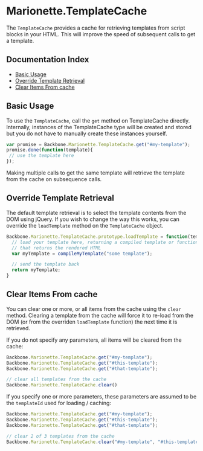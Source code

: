 # Marionette.TemplateCache

The `TemplateCache` provides a cache for retrieving templates
from script blocks in your HTML. This will improve
the speed of subsequent calls to get a template.

## Documentation Index

* [Basic Usage](#basic-usage)
* [Override Template Retrieval](#override-template-retrieval)
* [Clear Items From cache](#clear-items-from-cache)

## Basic Usage

To use the `TemplateCache`, call the `get` method on TemplateCache directly.
Internally, instances of the TemplateCache type will be created and stored
but you do not have to manually create these instances yourself.

```js
var promise = Backbone.Marionette.TemplateCache.get("#my-template");
promise.done(function(template){
 // use the template here
});
```

Making multiple calls to get the same template will retrieve the
template from the cache on subsequence calls.

## Override Template Retrieval

The default template retrieval is to select the template contents
from the DOM using jQuery. If you wish to change the way this
works, you can override the `loadTemplate` method on the
`TemplateCache` object.

```js
Backbone.Marionette.TemplateCache.prototype.loadTemplate = function(templateId){
  // load your template here, returning a compiled template or function
  // that returns the rendered HTML
  var myTemplate = compileMyTemplate("some template");

  // send the template back
  return myTemplate;
}
```

## Clear Items From cache

You can clear one or more, or all items from the cache using the
`clear` method. Clearing a template from the cache will force it
to re-load from the DOM (or from the overriden `loadTemplate`
function) the next time it is retrieved.

If you do not specify any parameters, all items will be cleared
from the cache:

```js
Backbone.Marionette.TemplateCache.get("#my-template");
Backbone.Marionette.TemplateCache.get("#this-template");
Backbone.Marionette.TemplateCache.get("#that-template");

// clear all templates from the cache
Backbone.Marionette.TemplateCache.clear()
```

If you specify one or more parameters, these parameters are assumed
to be the `templateId` used for loading / caching:

```js
Backbone.Marionette.TemplateCache.get("#my-template");
Backbone.Marionette.TemplateCache.get("#this-template");
Backbone.Marionette.TemplateCache.get("#that-template");

// clear 2 of 3 templates from the cache
Backbone.Marionette.TemplateCache.clear("#my-template", "#this-template")
```


